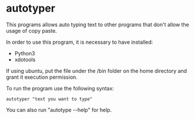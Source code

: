 # autotyper
This programs allows auto typing text to other programs that don't allow the usage of copy paste.

In order to use this program, it is necessary to have installed:

- Python3
- xdotools

If using ubuntu, put the file under the /bin folder on the home directory and grant it execution permission.

To run the program use the following syntax:

	autotyper "text you want to type"

You can also run "autotype --help" for help.
